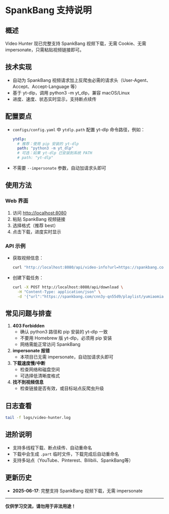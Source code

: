 # SpankBang 支持说明

## 概述

Video Hunter 现已完整支持 SpankBang 视频下载，无需 Cookie、无需 impersonate，只需粘贴视频链接即可。

## 技术实现

- 自动为 SpankBang 视频请求加上反爬虫必需的请求头（User-Agent、Accept、Accept-Language 等）
- 基于 yt-dlp，调用 python3 -m yt_dlp，兼容 macOS/Linux
- 进度、速度、状态实时显示，支持断点续传

## 配置要点

- `configs/config.yaml` 中 `ytdlp.path` 配置 yt-dlp 命令路径，例如：
  ```yaml
  ytdlp:
    # 推荐：使用 pip 安装的 yt-dlp
    path: "python3 -m yt_dlp"
    # 可选：如果 yt-dlp 已安装到系统 PATH
    # path: "yt-dlp"
  ```
- 不需要 `--impersonate` 参数，自动加请求头即可

## 使用方法

### Web 界面
1. 访问 [http://localhost:8080](http://localhost:8080)
2. 粘贴 SpankBang 视频链接
3. 选择格式（推荐 best）
4. 点击下载，进度实时显示

### API 示例
- 获取视频信息：
  ```bash
  curl "http://localhost:8080/api/video-info?url=https://spankbang.com/cnn3y-qn55d9/playlist/yumiaomiao"
  ```
- 创建下载任务：
  ```bash
  curl -X POST http://localhost:8080/api/download \
    -H "Content-Type: application/json" \
    -d '{"url":"https://spankbang.com/cnn3y-qn55d9/playlist/yumiaomiao","format":"best"}'
  ```

## 常见问题与排查

1. **403 Forbidden**
   - 确认 python3 路径和 pip 安装的 yt-dlp 一致
   - 不要用 Homebrew 版 yt-dlp，必须用 pip 安装
   - 网络需能正常访问 SpankBang
2. **impersonate 报错**
   - 本项目已无需 impersonate，自动加请求头即可
3. **下载速度慢/中断**
   - 检查网络和磁盘空间
   - 可选择低清晰度格式
4. **找不到视频信息**
   - 检查链接是否有效，或目标站点反爬虫升级

## 日志查看
```bash
tail -f logs/video-hunter.log
```

## 进阶说明
- 支持多线程下载、断点续传、自动重命名
- 下载中会生成 `.part` 临时文件，下载完成后自动重命名
- 支持多站点（YouTube、Pinterest、Bilibili、SpankBang等）

## 更新历史
- **2025-06-17**: 完整支持 SpankBang 视频下载，无需 impersonate

---

**仅供学习交流，请勿用于非法用途！** 